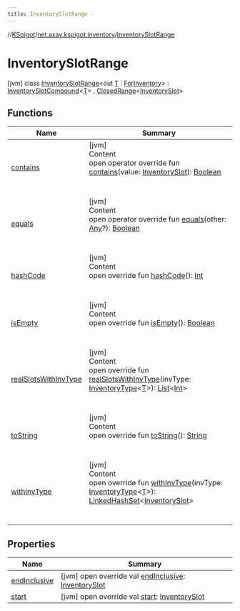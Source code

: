 ```yaml
---
title: InventorySlotRange -
---
```

//[KSpigot](../../index.md)/[net.axay.kspigot.inventory](../index.md)/[InventorySlotRange](index.md)



# InventorySlotRange  
 [jvm] class [InventorySlotRange](index.md)<out [T](index.md) : [ForInventory](../-for-inventory/index.md)> : [InventorySlotCompound](../-inventory-slot-compound/index.md)<[T](index.md)> , [ClosedRange](https://kotlinlang.org/api/latest/jvm/stdlib/kotlin.ranges/-closed-range/index.html)<[InventorySlot](../-inventory-slot/index.md)>    


## Functions  
  
|  Name|  Summary| 
|---|---|
| [contains](index.md#kotlin.ranges/ClosedRange/contains/#net.axay.kspigot.inventory.InventorySlot/PointingToDeclaration/)| [jvm]  <br>Content  <br>open operator override fun [contains](index.md#kotlin.ranges/ClosedRange/contains/#net.axay.kspigot.inventory.InventorySlot/PointingToDeclaration/)(value: [InventorySlot](../-inventory-slot/index.md)): [Boolean](https://kotlinlang.org/api/latest/jvm/stdlib/kotlin/-boolean/index.html)  <br><br><br>
| [equals](../../net.axay.kspigot.utils/-registerable-command/index.md#kotlin/Any/equals/#kotlin.Any?/PointingToDeclaration/)| [jvm]  <br>Content  <br>open operator override fun [equals](../../net.axay.kspigot.utils/-registerable-command/index.md#kotlin/Any/equals/#kotlin.Any?/PointingToDeclaration/)(other: [Any](https://kotlinlang.org/api/latest/jvm/stdlib/kotlin/-any/index.html)?): [Boolean](https://kotlinlang.org/api/latest/jvm/stdlib/kotlin/-boolean/index.html)  <br><br><br>
| [hashCode](../../net.axay.kspigot.utils/-registerable-command/index.md#kotlin/Any/hashCode/#/PointingToDeclaration/)| [jvm]  <br>Content  <br>open override fun [hashCode](../../net.axay.kspigot.utils/-registerable-command/index.md#kotlin/Any/hashCode/#/PointingToDeclaration/)(): [Int](https://kotlinlang.org/api/latest/jvm/stdlib/kotlin/-int/index.html)  <br><br><br>
| [isEmpty](index.md#kotlin.ranges/ClosedRange/isEmpty/#/PointingToDeclaration/)| [jvm]  <br>Content  <br>open override fun [isEmpty](index.md#kotlin.ranges/ClosedRange/isEmpty/#/PointingToDeclaration/)(): [Boolean](https://kotlinlang.org/api/latest/jvm/stdlib/kotlin/-boolean/index.html)  <br><br><br>
| [realSlotsWithInvType](../-inventory-slot-compound/real-slots-with-inv-type.md)| [jvm]  <br>Content  <br>open override fun [realSlotsWithInvType](../-inventory-slot-compound/real-slots-with-inv-type.md)(invType: [InventoryType](../-inventory-type/index.md)<[T](index.md)>): [List](https://kotlinlang.org/api/latest/jvm/stdlib/kotlin.collections/-list/index.html)<[Int](https://kotlinlang.org/api/latest/jvm/stdlib/kotlin/-int/index.html)>  <br><br><br>
| [toString](../../net.axay.kspigot.utils/-registerable-command/index.md#kotlin/Any/toString/#/PointingToDeclaration/)| [jvm]  <br>Content  <br>open override fun [toString](../../net.axay.kspigot.utils/-registerable-command/index.md#kotlin/Any/toString/#/PointingToDeclaration/)(): [String](https://kotlinlang.org/api/latest/jvm/stdlib/kotlin/-string/index.html)  <br><br><br>
| [withInvType](with-inv-type.md)| [jvm]  <br>Content  <br>open override fun [withInvType](with-inv-type.md)(invType: [InventoryType](../-inventory-type/index.md)<[T](index.md)>): [LinkedHashSet](https://docs.oracle.com/javase/8/docs/api/java/util/LinkedHashSet.html)<[InventorySlot](../-inventory-slot/index.md)>  <br><br><br>


## Properties  
  
|  Name|  Summary| 
|---|---|
| [endInclusive](index.md#net.axay.kspigot.inventory/InventorySlotRange/endInclusive/#/PointingToDeclaration/)|  [jvm] open override val [endInclusive](index.md#net.axay.kspigot.inventory/InventorySlotRange/endInclusive/#/PointingToDeclaration/): [InventorySlot](../-inventory-slot/index.md)   <br>
| [start](index.md#net.axay.kspigot.inventory/InventorySlotRange/start/#/PointingToDeclaration/)|  [jvm] open override val [start](index.md#net.axay.kspigot.inventory/InventorySlotRange/start/#/PointingToDeclaration/): [InventorySlot](../-inventory-slot/index.md)   <br>

